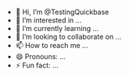 - 👋 Hi, I’m @TestingQuickbase
- 👀 I’m interested in ...
- 🌱 I’m currently learning ...
- 💞️ I’m looking to collaborate on ...
- 📫 How to reach me ...
- 😄 Pronouns: ...
- ⚡ Fun fact: ...

<!---
TestingQuickbase/TestingQuickbase is a ✨ special ✨ repository because its `README.md` (this file) appears on your GitHub profile.
You can click the Preview link to take a look at your changes.
--->
